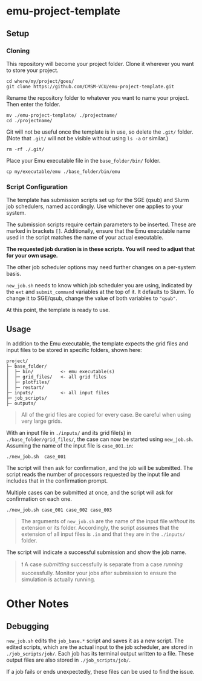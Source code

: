 # emu-project-template

## Setup

### Cloning

This repository will become your project folder. Clone it wherever you want to store your project.

``` plaintext
cd where/my/project/goes/
git clone https://github.com/CMSM-VCU/emu-project-template.git
```

Rename the repository folder to whatever you want to name your project. Then enter the folder.

``` plaintext
mv ./emu-project-template/ ./projectname/
cd ./projectname/
```

Git will not be useful once the template is in use, so delete the `.git/` folder. (Note that `.git/` will not be visible without using `ls -a` or similar.)

``` plaintext
rm -rf ./.git/
```

Place your Emu executable file in the `base_folder/bin/` folder.

``` plaintext
cp my/executable/emu ./base_folder/bin/emu
```

### Script Configuration

The template has submission scripts set up for the SGE (qsub) and Slurm job schedulers, named accordingly. Use whichever one applies to your system.

The submission scripts require certain parameters to be inserted. These are marked in brackets `[]`. Additionally, ensure that the Emu executable name used in the script matches the name of your actual executable.

**The requested job duration is in these scripts. You will need to adjust that for your own usage.**

The other job scheduler options may need further changes on a per-system basis. 

`new_job.sh` needs to know which job scheduler you are using, indicated by the `ext` and `submit_command` variables at the top of it. It defaults to Slurm. To change it to SGE/qsub, change the value of both variables to `"qsub"`.

At this point, the template is ready to use.

## Usage

In addition to the Emu executable, the template expects the grid files and input files to be stored in specific folders, shown here:

``` plaintext
project/
├─ base_folder/
│  ├─ bin/          <- emu executable(s)
│  ├─ grid_files/   <- all grid files
│  ├─ plotfiles/
│  ├─ restart/
├─ inputs/          <- all input files
├─ job_scripts/
├─ outputs/
```

> All of the grid files are copied for every case. Be careful when using very large grids.

With an input file in `./inputs/` and its grid file(s) in `./base_folder/grid_files/`, the case can now be started using `new_job.sh`. Assuming the name of the input file is `case_001.in`:

``` plaintext
./new_job.sh  case_001
```

The script will then ask for confirmation, and the job will be submitted. The script reads the number of processors requested by the input file and includes that in the confirmation prompt.

Multiple cases can be submitted at once, and the script will ask for confirmation on each one.

``` plaintext
./new_job.sh case_001 case_002 case_003
```

> The arguments of `new_job.sh` are the name of the input file *without* its extension or its folder. Accordingly, the script assumes that the extension of all input files is `.in` and that they are in the `./inputs/` folder.

The script will indicate a successful submission and show the job name.

> :exclamation: A case *submitting* successfully is separate from a case *running* successfully. Monitor your jobs after submission to ensure the simulation is actually running.

# Other Notes

## Debugging

`new_job.sh` edits the `job_base.*` script and saves it as a new script. The edited scripts, which are the actual input to the job scheduler, are stored in `./job_scripts/job/`. Each job has its terminal output written to a file. These output files are also stored in `./job_scripts/job/`.

If a job fails or ends unexpectedly, these files can be used to find the issue.
